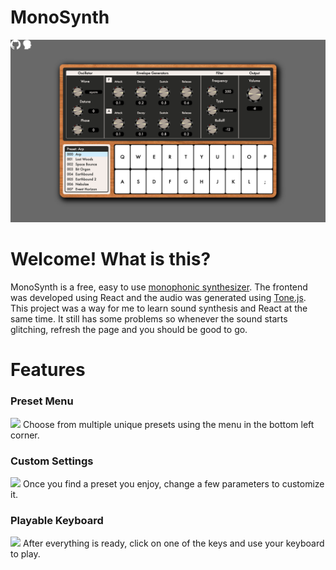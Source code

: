 # MonoSynth
![Screen Shot](public/assets/screenshot.png)

# Welcome! What is this?
MonoSynth is a free, easy to use [monophonic synthesizer](https://en.wikipedia.org/wiki/Polyphony_and_monophony_in_instruments). The frontend was developed using React and the audio was generated using [Tone.js](https://tonejs.github.io/). This project was a way for me to learn sound synthesis and React at the same time. It still has some problems so whenever the sound starts glitching, refresh the page and you should be good to go.

# Features

### Preset Menu
![](public/assets/presetexample.gif)
Choose from multiple unique presets using the menu in the bottom left corner.

### Custom Settings
![](public/assets/settingsexample.gif)
Once you find a preset you enjoy, change a few parameters to customize it.

### Playable Keyboard
![](public/assets/keyboardexample.gif)
After everything is ready, click on one of the keys and use your keyboard to play.
